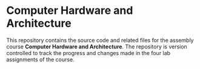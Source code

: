 # Computer Hardware and Architecture
This repository contains the source code and related files for the assembly course **Computer Hardware and Architecture**. The repository is version controlled to track the progress and changes made in the four lab assignments of the course.
